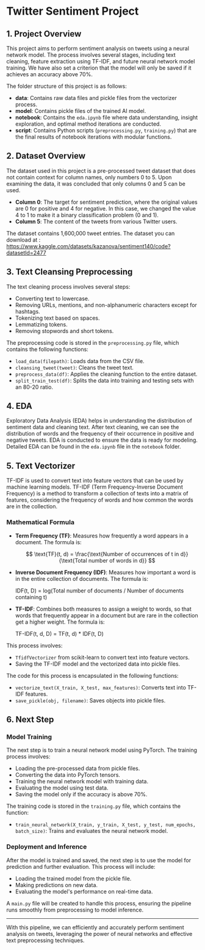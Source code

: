 
# Twitter Sentiment Project

## 1. Project Overview

This project aims to perform sentiment analysis on tweets using a neural network model. The process involves several stages, including text cleaning, feature extraction using TF-IDF, and future neural network model training. We have also set a criterion that the model will only be saved if it achieves an accuracy above 70%.

The folder structure of this project is as follows:

- **data**: Contains raw data files and pickle files from the vectorizer process.
- **model**: Contains pickle files of the trained AI model.
- **notebook**: Contains the `eda.ipynb` file where data understanding, insight exploration, and optimal method iterations are conducted.
- **script**: Contains Python scripts (`preprocessing.py`, `training.py`) that are the final results of notebook iterations with modular functions.

## 2. Dataset Overview

The dataset used in this project is a pre-processed tweet dataset that does not contain context for column names, only numbers 0 to 5. Upon examining the data, it was concluded that only columns 0 and 5 can be used.

- **Column 0**: The target for sentiment prediction, where the original values are 0 for positive and 4 for negative. In this case, we changed the value 4 to 1 to make it a binary classification problem (0 and 1).
- **Column 5**: The content of the tweets from various Twitter users.

The dataset contains 1,600,000 tweet entries.
The dataset you can download at : https://www.kaggle.com/datasets/kazanova/sentiment140/code?datasetId=2477


## 3. Text Cleansing Preprocessing

The text cleaning process involves several steps:
- Converting text to lowercase.
- Removing URLs, mentions, and non-alphanumeric characters except for hashtags.
- Tokenizing text based on spaces.
- Lemmatizing tokens.
- Removing stopwords and short tokens.

The preprocessing code is stored in the `preprocessing.py` file, which contains the following functions:
- `load_data(filepath)`: Loads data from the CSV file.
- `cleansing_tweet(tweet)`: Cleans the tweet text.
- `preprocess_data(df)`: Applies the cleaning function to the entire dataset.
- `split_train_test(df)`: Splits the data into training and testing sets with an 80-20 ratio.

## 4. EDA

Exploratory Data Analysis (EDA) helps in understanding the distribution of sentiment data and cleaning text. After text cleaning, we can see the distribution of words and the frequency of their occurrence in positive and negative tweets. EDA is conducted to ensure the data is ready for modeling. Detailed EDA can be found in the `eda.ipynb` file in the `notebook` folder.

## 5. Text Vectorizer

TF-IDF is used to convert text into feature vectors that can be used by machine learning models. TF-IDF (Term Frequency-Inverse Document Frequency) is a method to transform a collection of texts into a matrix of features, considering the frequency of words and how common the words are in the collection.

### Mathematical Formula

- **Term Frequency (TF)**: Measures how frequently a word appears in a document. The formula is:

  $$
  \text{TF}(t, d) = \frac{\text{Number of occurrences of t in d}}{\text{Total number of words in d}}
  $$

- **Inverse Document Frequency (IDF)**: Measures how important a word is in the entire collection of documents. The formula is:

  IDF(t, D) = log(Total number of documents / Number of documents containing t)

- **TF-IDF**: Combines both measures to assign a weight to words, so that words that frequently appear in a document but are rare in the collection get a higher weight. The formula is:

  TF-IDF(t, d, D) = TF(t, d) * IDF(t, D)


This process involves:
- `TfidfVectorizer` from scikit-learn to convert text into feature vectors.
- Saving the TF-IDF model and the vectorized data into pickle files.

The code for this process is encapsulated in the following functions:
- `vectorize_text(X_train, X_test, max_features)`: Converts text into TF-IDF features.
- `save_pickle(obj, filename)`: Saves objects into pickle files.

## 6. Next Step

### Model Training

The next step is to train a neural network model using PyTorch. The training process involves:
- Loading the pre-processed data from pickle files.
- Converting the data into PyTorch tensors.
- Training the neural network model with training data.
- Evaluating the model using test data.
- Saving the model only if the accuracy is above 70%.

The training code is stored in the `training.py` file, which contains the function:
- `train_neural_network(X_train, y_train, X_test, y_test, num_epochs, batch_size)`: Trains and evaluates the neural network model.

### Deployment and Inference

After the model is trained and saved, the next step is to use the model for prediction and further evaluation. This process will include:
- Loading the trained model from the pickle file.
- Making predictions on new data.
- Evaluating the model's performance on real-time data.

A `main.py` file will be created to handle this process, ensuring the pipeline runs smoothly from preprocessing to model inference.

---

With this pipeline, we can efficiently and accurately perform sentiment analysis on tweets, leveraging the power of neural networks and effective text preprocessing techniques.

